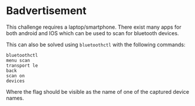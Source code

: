 # Badvertisement
This challenge requires a laptop/smartphone. There exist many apps for both android and IOS which can be used to scan for bluetooth devices.

This can also be solved using `bluetoothctl` with the following commands:

```
bluetoothctl
menu scan
transport le
back
scan on
devices
```

Where the flag should be visible as the name of one of the captured device names.